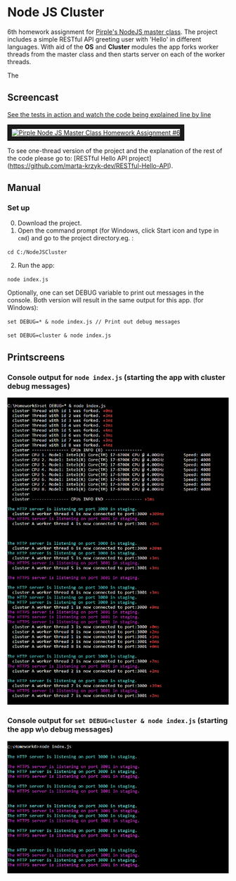 # Node JS Cluster
6th homework assignment for [Pirple's NodeJS master class](https://pirple.thinkific.com/courses/the-nodejs-master-class).
The project includes a simple RESTful API greeting user with 'Hello' in different languages. With aid of the **OS** and **Cluster** modules the app forks worker threads from the master class and then starts server on each of the worker threads.

The 
## Screencast

[See the tests in action and watch the code being explained line by line](https://www.youtube.com/watch?v=4P79amJ9D1o)

<a href="http://www.youtube.com/watch?feature=player_embedded&v=1MF_5zZkj9g
" target="_blank"><img src="http://img.youtube.com/vi/1MF_5zZkj9g/0.jpg" 
alt="Pirple Node JS Master Class Homework Assignment #6" width="300" height="200" border="10" /></a>

To see one-thread version of the project and the explanation of the rest of the code please go to: [RESTful Hello API project]
(https://github.com/marta-krzyk-dev/RESTful-Hello-API).

## Manual

### Set up
0. Download the project.
1. Open the command prompt (for Windows, click Start icon and type in `cmd`) and go to the project directory.eg. :

`cd C:/NodeJSCluster`

2. Run the app:

`node index.js`

Optionally, one can set DEBUG variable to print out messages in the console. Both version will result in the same output for this app. (for Windows):

`set DEBUG=* & node index.js // Print out debug messages`

`set DEBUG=cluster & node index.js `

## Printscreens
### Console output for `node index.js` (starting the app with cluster debug messages)
![HelloAPI1](https://github.com/marta-krzyk-dev/NodeJSCluster/blob/master/PrintScreens/console_output_with_debug_messages.png?raw=true)

### Console output for `set DEBUG=cluster & node index.js` (starting the app w\o debug messages)
![HelloAPI2](https://github.com/marta-krzyk-dev/NodeJSCluster/blob/master/PrintScreens/console_output.png?raw=true)

